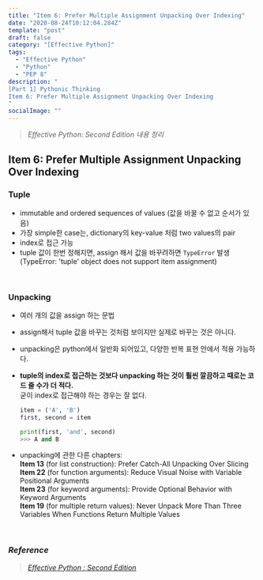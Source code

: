 ```yaml
---
title: "Item 6: Prefer Multiple Assignment Unpacking Over Indexing"
date: "2020-08-24T10:12:04.284Z"
template: "post"
draft: false
category: "[Effective Python]"
tags:
  - "Effective Python"
  - "Python"
  - "PEP 8"
description: "
[Part 1] Pythonic Thinking
Item 6: Prefer Multiple Assignment Unpacking Over Indexing
"
socialImage: ""
---
```



> _Effective Python: Second Edition 내용 정리_

## Item 6: Prefer Multiple Assignment Unpacking Over Indexing

### Tuple

- immutable and ordered sequences of values (값을 바꿀 수 없고 순서가 있음)
- 가장 simple한 case는, dictionary의 key-value 처럼 two values의 pair
- index로 접근 가능
- tuple 값이 한번 정해지면, assign 해서 값을 바꾸려하면 `TypeError` 발생  
(TypeError: 'tuple' object does not support item assignment)

<br>

### Unpacking

- 여러 개의 값을 assign 하는 문법
- assign해서 tuple 값을 바꾸는 것처럼 보이지만 실제로 바꾸는 것은 아니다.
- unpacking은 python에서 일반화 되어있고, 다양한 반복 표현 안에서 적용 가능하다.
- **tuple의 index로 접근하는 것보다 unpacking 하는 것이 훨씬 깔끔하고 때로는 코드 줄 수가 더 적다.**  
굳이 index로 접근해야 하는 경우는 잘 없다.

    ```python
    item = ('A', 'B')
    first, second = item

    print(first, 'and', second)
    >>> A and B
    ```

- unpacking에 관한 다른 chapters:  
**Item 13** (for list construction): Prefer Catch-All Unpacking Over Slicing  
**Item 22** (for function arguments): Reduce Visual Noise with Variable Positional Arguments  
**Item 23** (for keyword arguments): Provide Optional Behavior with Keyword Arguments  
**Item 19** (for multiple return values): Never Unpack More Than Three Variables When Functions Return Multiple Values

<br>

### _Reference_
> [_Effective Python : Second Edition_](https://effectivepython.com/)  